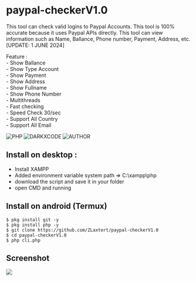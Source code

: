 # paypal-checkerV1.0
This tool can check valid logins to Paypal Accounts. This tool is 100% accurate because it uses Paypal APIs directly. This tool can view information such as Name, Ballance, Phone number, Payment, Address, etc. [UPDATE: 1 JUNE 2024]

<p>
Feature :<br />
- Show Ballance<br />
- Show Type Account<br />
- Show Payment<br />
- Show Address<br />
- Show Fullname<br />
- Show Phone Number<br />
- Multithreads<br />
- Fast checking<br />
- Speed Check 30/sec<br />
- Support All Country<br />
- Support All Email<br /></p>

![PHP](https://img.shields.io/badge/language-PHP-blue.svg)
![DARKXCODE](https://img.shields.io/badge/Team-DARKXCODE-black)
![AUTHOR](https://img.shields.io/badge/Author-Zlaxtert-orange)

## Install on desktop : 
- Install XAMPP
- Added environment variable system path => C:\xampp\php
- download the script and save it in your folder
- open CMD and running

## Install on android (Termux)
    $ pkg install git -y
    $ pkg install php -y
    $ git clone https://github.com/ZLaxtert/paypal-checkerV1.0
    $ cd paypal-checkerV1.0
    $ php cli.php

## Screenshot
<img src="https://github.com/ZLaxtert/paypal-checkerV1.0/blob/main/result-pp.jpg">


